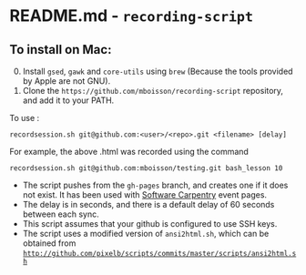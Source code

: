 # README.md - `recording-script`

## To install on Mac: 

0. Install `gsed`, `gawk` and `core-utils` using `brew`  (Because the tools provided by Apple are not GNU).
1. Clone the `https://github.com/mboisson/recording-script` repository, and add it to your PATH. 

To use : 

```
recordsession.sh git@github.com:<user>/<repo>.git <filename> [delay]
```

For example, the above .html was recorded using the command

```
recordsession.sh git@github.com:mboisson/testing.git bash_lesson 10
```

* The script pushes from the `gh-pages` branch, and creates one if it does not exist. It has been used with [Software Carpentry](http://software-carpentry.org/) event pages. 
* The delay is in seconds, and there is a default delay of 60 seconds between each sync. 
* This script assumes that your github is configured to use SSH keys. 
* The script uses a modified version of `ansi2html.sh`, which can be obtained from [`http://github.com/pixelb/scripts/commits/master/scripts/ansi2html.sh`](`http://github.com/pixelb/scripts/commits/master/scripts/ansi2html.sh`)
